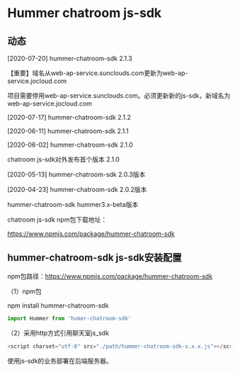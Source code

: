 # Hummer chatroom js-sdk

## 动态

[2020-07-20] hummer-chatroom-sdk 2.1.3

【重要】域名从web-ap-service.sunclouds.com更新为web-ap-service.jocloud.com

项目需要停用web-ap-service.sunclouds.com。必须更新新的js-sdk，新域名为web-ap-service.jocloud.com

[2020-07-17] hummer-chatroom-sdk 2.1.2

[2020-06-11] hummer-chatroom-sdk 2.1.1

[2020-06-02] hummer-chatroom-sdk 2.1.0

chatroom js-sdk对外发布首个版本 2.1.0

[2020-05-13] hummer-chatroom-sdk 2.0.3版本

[2020-04-23] hummer-chatroom-sdk 2.0.2版本

hummer-chatroom-sdk hummer3.x-beta版本

chatroom js-sdk npm包下载地址：

https://www.npmjs.com/package/hummer-chatroom-sdk


## hummer-chatroom-sdk js-sdk安装配置

npm包路径：https://www.npmjs.com/package/hummer-chatroom-sdk

（1）npm包

npm install hummer-chatroom-sdk

```javascript
import Hummer from 'humer-chatroom-sdk'
```

（2）采用http方式引用聊天室js_sdk
```javascript
<script charset="utf-8" src="./path/hummer-chatroom-sdk-x.x.x.js"></script>
```
使用js-sdk的业务部署在后端服务器。
